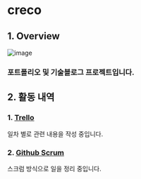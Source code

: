 # creco 

## 1. Overview

![image](https://user-images.githubusercontent.com/33514304/46946510-ea645480-d0b2-11e8-9616-93a84d4e732d.png)

### 포트폴리오 및 기술블로그 프로젝트입니다.

## 2. 활동 내역

### 1. [Trello](https://trello.com/b/vsWNRlFF/portfolio)

일차 별로 관련 내용을 작성 중입니다.

### 2. [Github Scrum](https://github.com/CreatiCoding/creco/projects/3)

스크럼 방식으로 일을 정리 중입니다.
